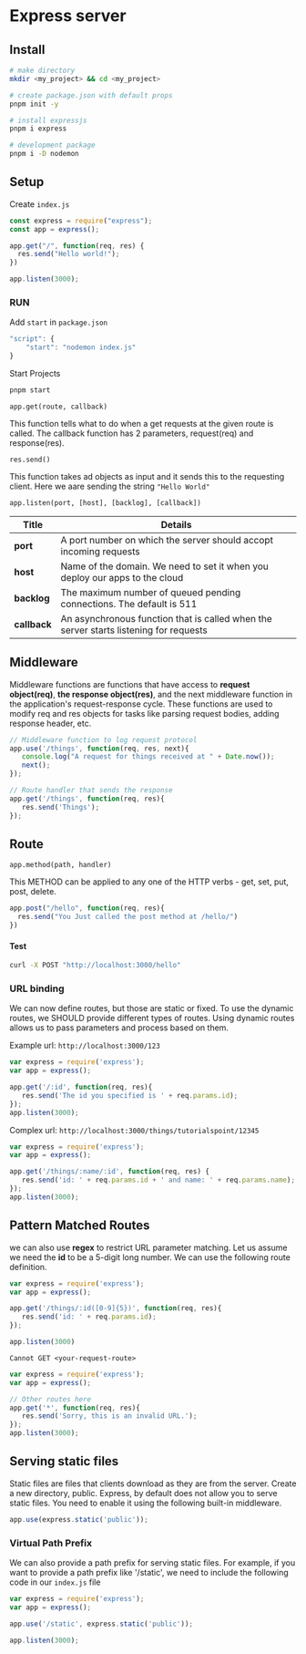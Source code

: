 # Express server

## Install

```bash
# make directory
mkdir <my_project> && cd <my_project>

# create package.json with default props
pnpm init -y

# install expressjs
pnpm i express

# development package
pnpm i -D nodemon
```

## Setup

Create `index.js`

```javascript
const express = require("express");
const app = express();

app.get("/", function(req, res) {
  res.send("Hello world!");
})

app.listen(3000);
```

### RUN

Add `start` in `package.json`
```javascript
"script": {
    "start": "nodemon index.js"
}
```

Start Projects
```bash
pnpm start
```

`app.get(route, callback)`

This function tells what to do when a get requests at the given route is called.
The callback function has 2 parameters, request(req) and response(res).

`res.send()`

This function takes ad objects as input and it sends this to the requesting client.
Here we aare sending the string `"Hello World"`

`app.listen(port, [host], [backlog], [callback])`

| Title        | Details                                                      |
| ------------ | ------------------------------------------------------------ |
| **port**     | A port number on which the server should accopt incoming requests |
| **host**     | Name of the domain. We need to set it when you deploy our apps to the cloud |
| **backlog**  | The maximum number of queued pending connections. The default is 511 |
| **callback** | An asynchronous function that is called when the server starts listening for requests |

## Middleware

Middleware functions are functions that have access to **request object(req)**, **the response object(res)**, and the next middleware function in the application's request-response cycle. These functions are used to modify req and res objects for tasks like parsing request bodies, adding response header, etc.

```javascript
// Middleware function to log request protocol
app.use('/things', function(req, res, next){
   console.log("A request for things received at " + Date.now());
   next();
});

// Route handler that sends the response
app.get('/things', function(req, res){
   res.send('Things');
});
```

## Route

`app.method(path, handler)`

This METHOD can be applied to any one of the HTTP verbs - get, set, put, post, delete.

```javascript
app.post("/hello", function(req, res){
  res.send("You Just called the post method at /hello/")
})
```

#### Test

```bash
curl -X POST "http://localhost:3000/hello"
```

### URL binding

We can now define routes, but those are static or fixed. To use the dynamic routes, we SHOULD provide different types of routes. Using dynamic routes allows  us to pass parameters and process based on them.

Example
url: `http://localhost:3000/123`

```javascript
var express = require('express');
var app = express();

app.get('/:id', function(req, res){
   res.send('The id you specified is ' + req.params.id);
});
app.listen(3000);
```

Complex
url: `http://localhost:3000/things/tutorialspoint/12345`

```javascript
var express = require('express');
var app = express();

app.get('/things/:name/:id', function(req, res) {
   res.send('id: ' + req.params.id + ' and name: ' + req.params.name);
});
app.listen(3000);
```

## Pattern Matched Routes

we can also use **regex** to restrict URL parameter matching. Let us assume we need the **id** to be a 5-digit long number. We can use the following route definition.

```javascript
var express = require('express');
var app = express();

app.get('/things/:id([0-9]{5})', function(req, res){
   res.send('id: ' + req.params.id);
});

app.listen(3000)
```

`Cannot GET <your-request-route>`

```javascript
var express = require('express');
var app = express();

// Other routes here
app.get('*', function(req, res){
   res.send('Sorry, this is an invalid URL.');
});
app.listen(3000);
```

## Serving static files

Static files are files that clients download as they are from the server. Create a new directory, public. Express, by default does not allow you to serve static files. You need to enable it using the following built-in middleware.

```javascript
app.use(express.static('public'));
```

### Virtual Path Prefix

We can also provide a path prefix for serving static files. For example, if you want to provide a path prefix like '/static', we need to include the following code in our `index.js` file 

```javascript
var express = require('express');
var app = express();

app.use('/static', express.static('public'));

app.listen(3000);
```

